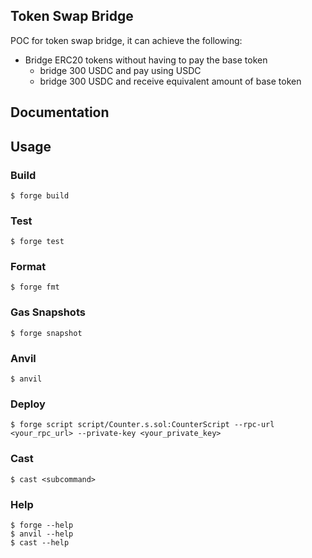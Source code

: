 ## Token Swap Bridge

POC for token swap bridge, it can achieve the following:

- Bridge ERC20 tokens without having to pay the base token
    - bridge 300 USDC and pay using USDC
    - bridge 300 USDC and receive equivalent amount of base token

## Documentation

## Usage

### Build

```shell
$ forge build
```

### Test

```shell
$ forge test
```

### Format

```shell
$ forge fmt
```

### Gas Snapshots

```shell
$ forge snapshot
```

### Anvil

```shell
$ anvil
```

### Deploy

```shell
$ forge script script/Counter.s.sol:CounterScript --rpc-url <your_rpc_url> --private-key <your_private_key>
```

### Cast

```shell
$ cast <subcommand>
```

### Help

```shell
$ forge --help
$ anvil --help
$ cast --help
```
